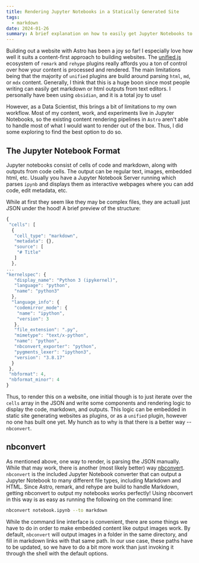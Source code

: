 ```yaml
---
title: Rendering Jupyter Notebooks in a Statically Generated Site
tags:
  - markdown
date: 2024-01-26
summary: A brief explanation on how to easily get Jupyter Notebooks to render in Static Sites.
---
```


Building out a website with Astro has been a joy so far! I especially love how well it suits a content-first approach to building websites. The [unified.js](https://unifiedjs.com/) ecosystem of `remark` and `rehype` plugins really affords you a ton of control over how your content is processed and rendered. The main limitations being that the majority of `unified` plugins are build around parsing `html`, `md`, or `mdx` content. Generally, I think that this is a huge boon since most people writing can easily get markdown or html outputs from text editors. I personally have been using `obsidian`, and it is a total joy to use!

However, as a Data Scientist, this brings a bit of limitations to my own workflow. Most of my content, work, and experiments live in Jupyter Notebooks, so the existing content rendering pipelines in `Astro` aren't able to handle most of what I would want to render out of the box. Thus, I did some exploring to find the best option to do so.

## The Jupyter Notebook Format
Jupyter notebooks consist of cells of code and markdown, along with outputs from code cells. The output can be regular text, images, embedded html, etc. Usually you have a Jupyter Notebook Server running which parses `ipynb` and displays them as interactive webpages where you can add code, edit metadata, etc. 

While at first they seem like they may be complex files, they are actuall just JSON under the hood!
A brief preview of the structure:
```js
{
 "cells": [
  {
   "cell_type": "markdown",
   "metadata": {},
   "source": [
    "# Title"
   ]
  },
...
"kernelspec": {
   "display_name": "Python 3 (ipykernel)",
   "language": "python",
   "name": "python3"
  },
  "language_info": {
   "codemirror_mode": {
    "name": "ipython",
    "version": 3
   },
   "file_extension": ".py",
   "mimetype": "text/x-python",
   "name": "python",
   "nbconvert_exporter": "python",
   "pygments_lexer": "ipython3",
   "version": "3.8.17"
  }
 },
 "nbformat": 4,
 "nbformat_minor": 4
}
```

Thus, to render this on a website, one initial though is to just iterate over the `cells` array in the JSON and write some components and rendering logic to display the code, markdown, and outputs. This logic can be embedded in static site generating websites as plugins, or as a `unified` plugin, however no one has built one yet. My hunch as to why is that there is a better way -- `nbconvert`. 
## nbconvert

As mentioned above, one way to render, is parsing the JSON manually. While that may work, there is another (most likely better) way [nbconvert](https://nbconvert.readthedocs.io/en/latest/). `nbconvert` is the included Jupyter Notebook converter that can output a Jupyter Notebook to many different file types, including Markdown and HTML. Since Astro, remark, and rehype are build to handle Markdown, getting nbconvert to output my notebooks works perfectly! Using nbconvert in this way is as easy as running the following on the command line:

```sh
nbconvert notebook.ipynb --to markdown
```

While the command line interface is convenient, there are some things we have to do in order to make embedded content like output images work. By default, `nbconvert` will output images in a folder in the same directory, and fill in markdown links with that same path. In our use case, these paths have to be updated, so we have to do a bit more work than just invoking it through the shell with the default options.